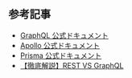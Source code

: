 ## 参考記事

- [GraphQL 公式ドキュメント](https://graphql.org/learn/)
- [Apollo 公式ドキュメント](https://www.apollographql.com/docs/apollo-server/getting-started/)
- [Prisma 公式ドキュメント](https://www.prisma.io/)
- [【徹底解説】REST VS GraphQL](https://zenn.dev/nameless_sn/articles/the_differences_between_rest_and_gql)
